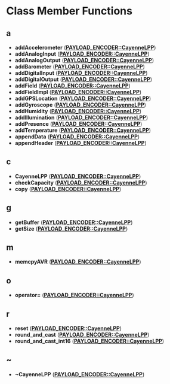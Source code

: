 
# Class Member Functions



## a

* **addAccelerometer** ([**PAYLOAD\_ENCODER::CayenneLPP**](classPAYLOAD__ENCODER_1_1CayenneLPP.md))
* **addAnalogInput** ([**PAYLOAD\_ENCODER::CayenneLPP**](classPAYLOAD__ENCODER_1_1CayenneLPP.md))
* **addAnalogOutput** ([**PAYLOAD\_ENCODER::CayenneLPP**](classPAYLOAD__ENCODER_1_1CayenneLPP.md))
* **addBarometer** ([**PAYLOAD\_ENCODER::CayenneLPP**](classPAYLOAD__ENCODER_1_1CayenneLPP.md))
* **addDigitalInput** ([**PAYLOAD\_ENCODER::CayenneLPP**](classPAYLOAD__ENCODER_1_1CayenneLPP.md))
* **addDigitalOutput** ([**PAYLOAD\_ENCODER::CayenneLPP**](classPAYLOAD__ENCODER_1_1CayenneLPP.md))
* **addField** ([**PAYLOAD\_ENCODER::CayenneLPP**](classPAYLOAD__ENCODER_1_1CayenneLPP.md))
* **addFieldImpl** ([**PAYLOAD\_ENCODER::CayenneLPP**](classPAYLOAD__ENCODER_1_1CayenneLPP.md))
* **addGPSLocation** ([**PAYLOAD\_ENCODER::CayenneLPP**](classPAYLOAD__ENCODER_1_1CayenneLPP.md))
* **addGyroscope** ([**PAYLOAD\_ENCODER::CayenneLPP**](classPAYLOAD__ENCODER_1_1CayenneLPP.md))
* **addHumidity** ([**PAYLOAD\_ENCODER::CayenneLPP**](classPAYLOAD__ENCODER_1_1CayenneLPP.md))
* **addIllumination** ([**PAYLOAD\_ENCODER::CayenneLPP**](classPAYLOAD__ENCODER_1_1CayenneLPP.md))
* **addPresence** ([**PAYLOAD\_ENCODER::CayenneLPP**](classPAYLOAD__ENCODER_1_1CayenneLPP.md))
* **addTemperature** ([**PAYLOAD\_ENCODER::CayenneLPP**](classPAYLOAD__ENCODER_1_1CayenneLPP.md))
* **appendData** ([**PAYLOAD\_ENCODER::CayenneLPP**](classPAYLOAD__ENCODER_1_1CayenneLPP.md))
* **appendHeader** ([**PAYLOAD\_ENCODER::CayenneLPP**](classPAYLOAD__ENCODER_1_1CayenneLPP.md))


## c

* **CayenneLPP** ([**PAYLOAD\_ENCODER::CayenneLPP**](classPAYLOAD__ENCODER_1_1CayenneLPP.md))
* **checkCapacity** ([**PAYLOAD\_ENCODER::CayenneLPP**](classPAYLOAD__ENCODER_1_1CayenneLPP.md))
* **copy** ([**PAYLOAD\_ENCODER::CayenneLPP**](classPAYLOAD__ENCODER_1_1CayenneLPP.md))


## g

* **getBuffer** ([**PAYLOAD\_ENCODER::CayenneLPP**](classPAYLOAD__ENCODER_1_1CayenneLPP.md))
* **getSize** ([**PAYLOAD\_ENCODER::CayenneLPP**](classPAYLOAD__ENCODER_1_1CayenneLPP.md))


## m

* **memcpyAVR** ([**PAYLOAD\_ENCODER::CayenneLPP**](classPAYLOAD__ENCODER_1_1CayenneLPP.md))


## o

* **operator=** ([**PAYLOAD\_ENCODER::CayenneLPP**](classPAYLOAD__ENCODER_1_1CayenneLPP.md))


## r

* **reset** ([**PAYLOAD\_ENCODER::CayenneLPP**](classPAYLOAD__ENCODER_1_1CayenneLPP.md))
* **round\_and\_cast** ([**PAYLOAD\_ENCODER::CayenneLPP**](classPAYLOAD__ENCODER_1_1CayenneLPP.md))
* **round\_and\_cast\_int16** ([**PAYLOAD\_ENCODER::CayenneLPP**](classPAYLOAD__ENCODER_1_1CayenneLPP.md))


## ~

* **~CayenneLPP** ([**PAYLOAD\_ENCODER::CayenneLPP**](classPAYLOAD__ENCODER_1_1CayenneLPP.md))




